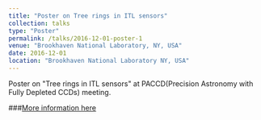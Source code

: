 ```yaml
---
title: "Poster on Tree rings in ITL sensors"
collection: talks
type: "Poster"
permalink: /talks/2016-12-01-poster-1
venue: "Brookhaven National Laboratory, NY, USA"
date: 2016-12-01
location: "Brookhaven National Laboratory NY, USA"
---
```



Poster on "Tree rings in ITL sensors" at PACCD(Precision Astronomy with Fully Depleted CCDs) meeting.  

###[More information here](http://exampleurl.com)
